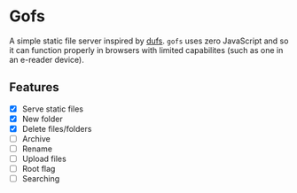 # Gofs

A simple static file server inspired by [dufs](https://github.com/sigoden/dufs).
`gofs` uses zero JavaScript and so it can function properly in browsers with
limited capabilites (such as one in an e-reader device).

## Features

- [x] Serve static files
- [x] New folder
- [x] Delete files/folders
- [ ] Archive
- [ ] Rename
- [ ] Upload files
- [ ] Root flag
- [ ] Searching

